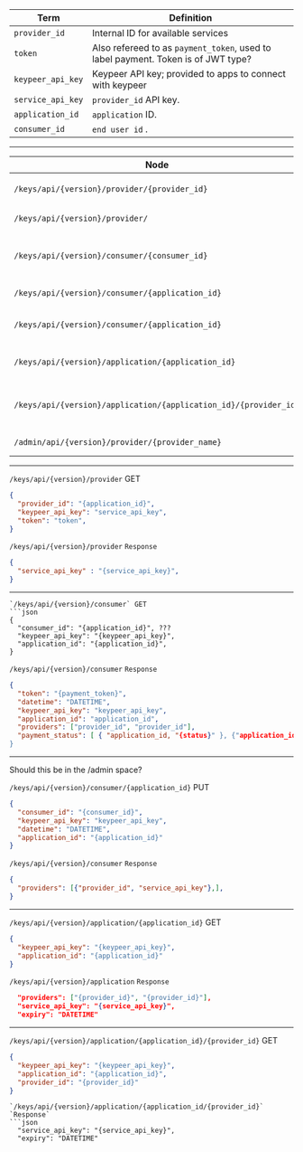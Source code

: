 | Term | Definition
|----|----
| `provider_id` | Internal ID for available services
| `token` | Also refereed to as `payment_token`, used to label payment. Token is of JWT type?
| `keypeer_api_key` | Keypeer API key; provided to apps to connect with keypeer
| `service_api_key` | `provider_id` API key.
| `application_id` | `application` ID.
| `consumer_id` | `end user id` .

---

| Node | Description | Method | Response 
|----|----|----|----
|`/keys/api/{version}/provider/{provider_id}`| Provides the `{provider_id}` `{service_api_key}`  | GET |  `{TOKEN}`, `{keypeer_api_key}`, `datetime`
|`/keys/api/{version}/provider/`| Returns a list of providers | GET |  `{TOKEN}`, `{keypeer_api_key}`, `datetime`
|`/keys/api/{version}/consumer/{consumer_id}` | Request user data |  GET |  [ `application_id`, `provider_id`, `expiry`}, {`application_id`,`provider_id`, `expiry`} ]
|`/keys/api/{version}/consumer/{application_id}`| Add user application | PUT |  `succes` 
|`/keys/api/{version}/consumer/{application_id}`| Retrieve {service_api_key} for application | GET | [`provider_id`, `provider_id`]
|`/keys/api/{version}/application/{application_id}` | Obtain list of application providers  | GET | [`provider_id`, `provider_id`]
|`/keys/api/{version}/application/{application_id}/{provider_id}` | Obtain application provider keys | GET | { `provider_id`, `service_id_key`}, {`provider_id`, `service_id_key`}]
|`/admin/api/{version}/provider/{provider_name}`| Create a new api key provider | PUT |  `provider_id`, `datetime`

---

`/keys/api/{version}/provider` GET
```json
{
  "provider_id": "{application_id}",
  "keypeer_api_key": "service_api_key",
  "token": "token",
}

```
`/keys/api/{version}/provider` `Response`
```json
{
  "service_api_key" : "{service_api_key}",
}
```
---

```
`/keys/api/{version}/consumer` GET
```json
{
  "consumer_id": "{application_id}", ???
  "keypeer_api_key": "{keypeer_api_key}",
  "application_id": "{application_id}",
}
```

`/keys/api/{version}/consumer` `Response`
```json
{
  "token": "{payment_token}",
  "datetime": "DATETIME",
  "keypeer_api_key": "keypeer_api_key",
  "application_id": "application_id",
  "providers": ["provider_id", "provider_id"],
  "payment_status": [ { "application_id, "{status}" }, {"application_id", "{status}"} ],
}
```

---

Should this be in the /admin space?

`/keys/api/{version}/consumer/{application_id}` PUT
```json
{
  "consumer_id": "{consumer_id}",
  "keypeer_api_key": "keypeer_api_key",
  "datetime": "DATETIME",
  "application_id": "{application_id}"
}

```
`/keys/api/{version}/consumer` `Response`
```json
{
  "providers": [{"provider_id", "service_api_key"},],
}
```
---
`/keys/api/{version}/application/{application_id}` GET
```json
{
  "keypeer_api_key": "{keypeer_api_key}",
  "application_id": "{application_id}"
}
```

`/keys/api/{version}/application` `Response`
```json
  "providers": ["{provider_id}", "{provider_id}"], 
  "service_api_key": "{service_api_key}",
  "expiry": "DATETIME"
```
---

`/keys/api/{version}/application/{application_id}/{provider_id}` GET
```json
{
  "keypeer_api_key": "{keypeer_api_key}",
  "application_id": "{application_id}",
  "provider_id": "{provider_id}"
}
```
```
`/keys/api/{version}/application/{application_id/{provider_id}` `Response`
```json
  "service_api_key": "{service_api_key}",
  "expiry": "DATETIME"
```
